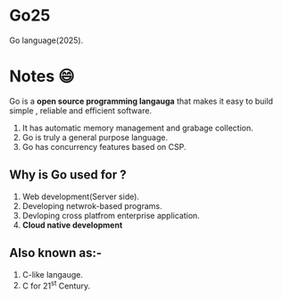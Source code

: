 # Go25
Go language(2025).

# Notes :smile:
Go is a **open source programming langauga** that makes it easy to build simple , reliable and efficient software.
1. It has automatic memory management and grabage collection.
2. Go is truly  a general purpose language.
3. Go has concurrency features based on CSP.

## Why is Go used for ?
1. Web development(Server side).
2. Developing netwrok-based programs.
3. Devloping cross platfrom enterprise application.
4. **Cloud native development**

## Also known as:-
1. C-like langauge.
2. C for 21<sup>st</sup> Century.
   
   

